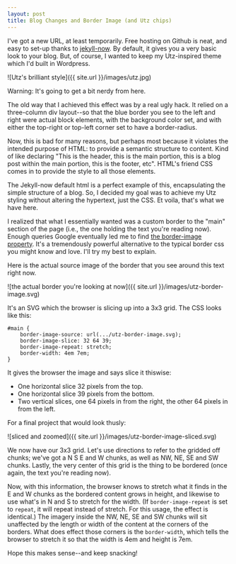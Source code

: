 ```yaml
---
layout: post
title: Blog Changes and Border Image (and Utz chips)
---
```


I've got a new URL, at least temporarily. Free hosting on Github is neat, and easy to set-up thanks to [jekyll-now](https://github.com/barryclark/jekyll-now). By default, it gives you a very basic look to your blog. But, of course, I wanted to keep my Utz-inspired theme which I'd built in Wordpress.

![Utz's brilliant style]({{ site.url }}/images/utz.jpg)

Warning: It's going to get a bit nerdy from here.

The old way that I achieved this effect was by a real ugly hack. It relied on a three-column div layout--so that the blue border you see to the left and right were actual block elements, with the background color set, and with either the top-right or top-left corner set to have a border-radius.

Now, this is bad for many reasons, but perhaps most because it violates the intended purpose of HTML: to provide a semantic structure to content. Kind of like declaring "This is the header, this is the main portion, this is a blog post within the main portion, this is the footer, etc". HTML's friend CSS comes in to provide the style to all those elements.

The Jekyll-now default html is a perfect example of this, encapsulating the simple structure of a blog. So, I decided my goal was to achieve my Utz styling without altering the hypertext, just the CSS. Et voila, that's what we have here.

I realized that what I essentially wanted was a custom border to the "main" section of the page (i.e., the one holding the text you're reading now). Enough queries Google eventually led me to find [the border-image property](https://developer.mozilla.org/en-US/docs/Web/CSS/border-image). It's a tremendously powerful alternative to the typical border css you might know and love. I'll try my best to explain.

Here is the actual source image of the border that you see around this text right now.

![the actual border you're looking at now]({{ site.url }}/images/utz-border-image.svg)

It's an SVG which the browser is slicing up into a 3x3 grid. The CSS looks like this:

```
#main {
    border-image-source: url(.../utz-border-image.svg);
    border-image-slice: 32 64 39;
    border-image-repeat: stretch;
    border-width: 4em 7em;	
}
```

It gives the browser the image and says slice it thiswise:

* One horizontal slice 32 pixels from the top.
* One horizontal slice 39 pixels from the bottom.
* Two vertical slices, one 64 pixels in from the right, the other 64 pixels in from the left.

For a final project that would look thusly:

![sliced and zoomed]({{ site.url }}/images/utz-border-image-sliced.svg)

We now have our 3x3 grid. Let's use directions to refer to the gridded off chunks; we've got a N S E and W chunks, as well as NW, NE, SE and SW chunks. Lastly, the very center of this grid is the thing to be bordered (once again, the text you're reading now).

Now, with this information, the browser knows to stretch what it finds in the E and W chunks as the bordered content grows in height, and likewise to use what's in N and S to stretch for the width. (If `border-image-repeat` is set to `repeat`, it will repeat instead of stretch. For this usage, the effect is identical.) The imagery inside the NW, NE, SE and SW chunks will sit unaffected by the length or width of the content at the corners of the borders. What does effect those corners is the `border-width`, which tells the browser to stretch it so that the width is 4em and height is 7em.

Hope this makes sense--and keep snacking!

